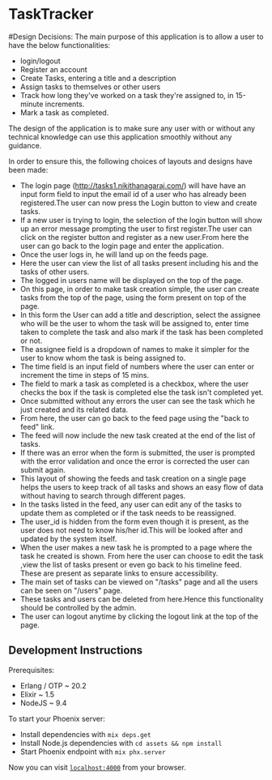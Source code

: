 # TaskTracker

#Design Decisions:
The main purpose of this application is to allow a user to have the below
functionalities:
* login/logout
* Register an account
* Create Tasks, entering a title and a description
* Assign tasks to themselves or other users
* Track how long they've worked on a task they're assigned to,
in 15-minute increments.
* Mark a task as completed.

The design of the application is to make sure any user with or without any
technical knowledge can use this application smoothly without any guidance.

In order to ensure this, the following choices of layouts and designs have been
 made:
* The login page (http://tasks1.nikithanagaraj.com/) will have have an input
form field to input the email id of a user who has already been registered.The
user can now press the Login button to view and create tasks.
* If a new user is trying to login, the selection of the login button will show
up an error message prompting the user to first register.The user can click on
the register button and register as a new user.From here the user can go back
to the login page and enter the application.
* Once the user logs in, he will land up on the feeds page.
* Here the user can view the list of all tasks present including his and the
tasks of other users.
* The logged in users name will be displayed on the top of the page.
* On this page, in order to make task creation simple, the user can create tasks
 from the top of the page, using the form present on top of the page.
* In this form the User can add a title and  description, select the assignee
 who will be the user to whom the task will be assigned to, enter time taken to
 complete the task and also mark if the task has been completed or not.
* The assignee field is a dropdown of names to make it simpler for the user
 to know whom the task is being assigned to.
* The time field is an input field of numbers where the user can enter or
increment the  time in steps of 15 mins.
* The field to mark a task as completed is a checkbox, where the user checks the
box if the task is completed else the task isn't completed yet.
* Once submitted without any errors the user can see the task which he just
created and its related data.
* From here, the user can go back to the feed page using the "back to feed" link.
* The feed will now include the new task created at the end of the list of tasks.
* If there was an error when the form is submitted, the user is prompted with
the error validation and once the error is corrected the user can submit again.
* This layout of showing the feeds and task creation on a single page helps the
users to keep track of all tasks and shows an easy flow of data without having
to search through different pages.
* In the tasks listed in the feed, any user can edit any of the tasks to update
them as completed or if the task needs to be reassigned.
* The user_id is hidden from the form even though it is present, as the user
 does not need to know his/her id.This will be looked after and updated by the
 system itself.
* When the user makes a new task he is prompted to a page where the task he
created is shown. From here the user can choose to edit the task ,view the list
of tasks present or even go back to his timeline feed. These are present as
separate links to ensure accessibility.
* The main set of tasks can be viewed on "/tasks" page and all the users can be
seen on "/users" page.
* These tasks and users can be deleted from here.Hence this functionality
should be controlled by the admin.
* The user can logout anytime by clicking the logout link at the top of the page.

## Development Instructions

Prerequisites:

 * Erlang / OTP ~ 20.2
 * Elixir ~ 1.5
 * NodeJS ~ 9.4

To start your Phoenix server:

 * Install dependencies with `mix deps.get`
 * Install Node.js dependencies with `cd assets && npm install`
 * Start Phoenix endpoint with `mix phx.server`

Now you can visit [`localhost:4000`](http://localhost:4000) from your browser.
